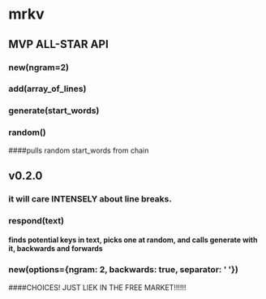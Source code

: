# mrkv

## MVP ALL-STAR API

### new(ngram=2)

### add(array_of_lines)

### generate(start_words)

### random()

####pulls random start_words from chain

## v0.2.0

### it will care INTENSELY about line breaks.

### respond(text)

#### finds potential keys in text, picks one at random, and calls generate with it, backwards and forwards

### new(options={ngram: 2, backwards: true, separator: ' '})

####CHOICES! JUST LIEK IN THE FREE MARKET!!!!!!